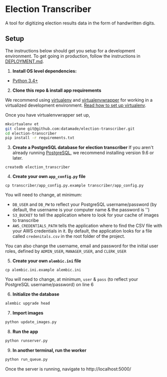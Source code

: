 # Election Transcriber

A tool for digitizing election results data in the form of handwritten digits.

## Setup

The instructions below should get you setup for a development environment. To
get going in production, follow the instructions in
[DEPLOYMENT.md](DEPLOYMENT.md).


1. **Install OS level dependencies:**

  * [Python 3.4+](https://www.python.org/download/)

2. **Clone this repo & install app requirements**

  We recommend using [virtualenv](http://virtualenv.readthedocs.org/en/latest/virtualenv.html) and [virtualenvwrapper](http://virtualenvwrapper.readthedocs.org/en/latest/install.html) for working in a virtualized development environment. [Read how to set up virtualenv](http://docs.python-guide.org/en/latest/dev/virtualenvs/).

  Once you have virtualenvwrapper set up,
  ```bash
  mkvirtualenv et
  git clone git@github.com:datamade/election-transcriber.git
  cd election-transcriber
  pip install -r requirements.txt
  ```
3. **Create a PostgreSQL database for election transcriber**
  If you aren't already running [PostgreSQL](http://www.postgresql.org/), we recommend installing version 9.6 or later.

  ```
  createdb election_transcriber
  ```

4. **Create your own `app_config.py` file**

  ```
  cp transcriber/app_config.py.example transcriber/app_config.py
  ```

  You will need to change, at minimum:
  - `DB_USER` and `DB_PW` to reflect your PostgreSQL username/password (by default, the username is your computer name & the password is '')
  - `S3_BUCKET` to tell the application where to look for your cache of images
    to transcribe
  - `AWS_CREDENTIALS_PATH` tells the application where to find the CSV file
    with your AWS credentials in it. By default, the application looks for
    a file called `credenitals.csv` in the root folder of the project.

  You can also change the username, email and password for the initial user roles, defined by `ADMIN_USER`, `MANAGER_USER`, and `CLERK_USER`

5. **Create your own `alembic.ini` file**

  ```
  cp alembic.ini.example alembic.ini
  ```
  You will need to change, at minimum, `user` & `pass` (to reflect your PostgreSQL username/password) on line 6

6. **Initialize the database**

  ```bash
  alembic upgrade head
  ```

7. **Import images**
  ```bash
  python update_images.py
  ```

8. **Run the app**

  ```bash
  python runserver.py
  ```

9. **In another terminal, run the worker**

  ```bash
  python run_queue.py
  ```

  Once the server is running, navigate to http://localhost:5000/

